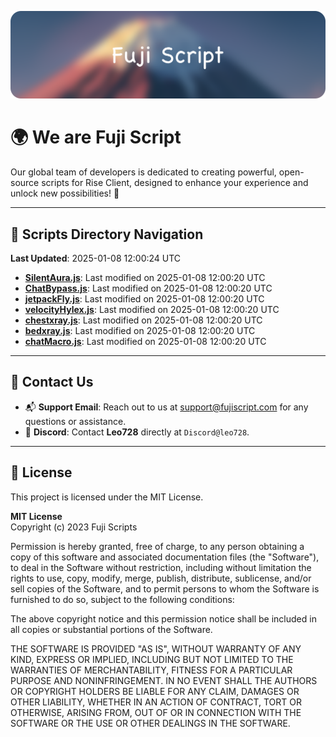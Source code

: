 ![Banner](.github/b.webp)

# 🌍 **We are Fuji Script**

Our global team of developers is dedicated to creating powerful, open-source scripts for Rise Client, designed to enhance your experience and unlock new possibilities! 🌟

---
<!-- SCRIPTS_NAVIGATION_START -->
## 📂 **Scripts Directory Navigation**

**Last Updated**: 2025-01-08 12:00:24 UTC

- **[SilentAura.js](scripts/SilentAura.js)**: Last modified on 2025-01-08 12:00:20 UTC
- **[ChatBypass.js](scripts/ChatBypass.js)**: Last modified on 2025-01-08 12:00:20 UTC
- **[jetpackFly.js](scripts/jetpackFly.js)**: Last modified on 2025-01-08 12:00:20 UTC
- **[velocityHylex.js](scripts/velocityHylex.js)**: Last modified on 2025-01-08 12:00:20 UTC
- **[chestxray.js](scripts/chestxray.js)**: Last modified on 2025-01-08 12:00:20 UTC
- **[bedxray.js](scripts/bedxray.js)**: Last modified on 2025-01-08 12:00:20 UTC
- **[chatMacro.js](scripts/chatMacro.js)**: Last modified on 2025-01-08 12:00:20 UTC

<!-- SCRIPTS_NAVIGATION_END -->

---

## 💬 **Contact Us**  
- 📬 **Support Email**: Reach out to us at [support@fujiscript.com](mailto:support@fujiscript.com) for any questions or assistance.  
- 💬 **Discord**: Contact **Leo728** directly at `Discord@leo728`.

---

## 📜 **License**

This project is licensed under the MIT License.  

**MIT License**  
Copyright (c) 2023 Fuji Scripts  

Permission is hereby granted, free of charge, to any person obtaining a copy of this software and associated documentation files (the "Software"), to deal in the Software without restriction, including without limitation the rights to use, copy, modify, merge, publish, distribute, sublicense, and/or sell copies of the Software, and to permit persons to whom the Software is furnished to do so, subject to the following conditions:  

The above copyright notice and this permission notice shall be included in all copies or substantial portions of the Software.  

THE SOFTWARE IS PROVIDED "AS IS", WITHOUT WARRANTY OF ANY KIND, EXPRESS OR IMPLIED, INCLUDING BUT NOT LIMITED TO THE WARRANTIES OF MERCHANTABILITY, FITNESS FOR A PARTICULAR PURPOSE AND NONINFRINGEMENT. IN NO EVENT SHALL THE AUTHORS OR COPYRIGHT HOLDERS BE LIABLE FOR ANY CLAIM, DAMAGES OR OTHER LIABILITY, WHETHER IN AN ACTION OF CONTRACT, TORT OR OTHERWISE, ARISING FROM, OUT OF OR IN CONNECTION WITH THE SOFTWARE OR THE USE OR OTHER DEALINGS IN THE SOFTWARE.  
